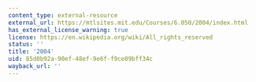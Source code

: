 ```yaml
---
content_type: external-resource
external_url: https://mtlsites.mit.edu/Courses/6.050/2004/index.html
has_external_license_warning: true
license: https://en.wikipedia.org/wiki/All_rights_reserved
status: ''
title: '2004'
uid: 85d0b92a-90ef-48ef-9e6f-f9ce09bff34c
wayback_url: ''
---
```

